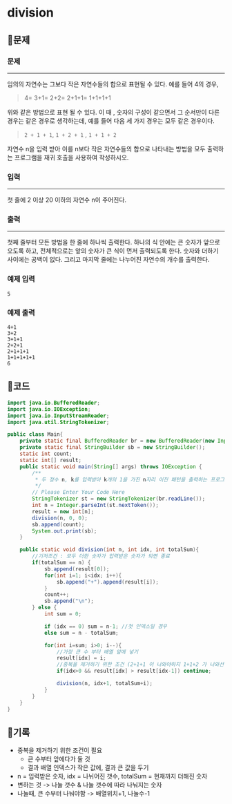 # ****division****

## 📍문제

### **문제**

---

임의의 자연수는 그보다 작은 자연수들의 합으로 표현될 수 있다. 예를 들어 4의 경우,

> 4= 3+1= 2+2= 2+1+1= 1+1+1+1
> 

위와 같은 방법으로 표현 될 수 있다. 이 때 , 숫자의 구성이 같으면서 그 순서만이 다른 경우는 같은 경우로 생각하는데, 예를 들어 다음 세 가지 경우는 모두 같은 경우이다.

> `2 + 1 + 1`, `1 + 2 + 1` , `1 + 1 + 2`
> 

자연수 n을 입력 받아 이를 n보다 작은 자연수들의 합으로 나타내는 방법을 모두 출력하는 프로그램을 재귀 호출을 사용하여 작성하시오.

### **입력**

---

첫 줄에 2 이상 20 이하의 자연수 n이 주어진다.

### **출력**

---

첫째 줄부터 모든 방법을 한 줄에 하나씩 출력한다. 하나의 식 안에는 큰 숫자가 앞으로 오도록 하고, 전체적으로는 앞의 숫자가 큰 식이 먼저 출력되도록 한다. 숫자와 더하기 사이에는 공백이 없다. 그리고 마지막 줄에는 나누어진 자연수의 개수를 출력한다.

### **예제 입력**

```
5

```

### **예제 출력**

```
4+1
3+2
3+1+1
2+2+1
2+1+1+1
1+1+1+1+1
6
```

## 📍코드

```java
import java.io.BufferedReader;
import java.io.IOException;
import java.io.InputStreamReader;
import java.util.StringTokenizer;

public class Main{
    private static final BufferedReader br = new BufferedReader(new InputStreamReader(System.in));
    private static final StringBuilder sb = new StringBuilder();
    static int count;
    static int[] result;
    public static void main(String[] args) throws IOException {
        /**
         * 두 정수 n, k를 입력받아 k개의 1을 가진 n자리 이진 패턴을 출력하는 프로그램을 작성
         */
        // Please Enter Your Code Here
        StringTokenizer st = new StringTokenizer(br.readLine());
        int n = Integer.parseInt(st.nextToken());
        result = new int[n];
        division(n, 0, 0);
        sb.append(count);
        System.out.print(sb);
    }

    public static void division(int n, int idx, int totalSum){
        //기저조건 : 모두 더한 숫자가 입력받은 숫자가 되면 종료
        if(totalSum == n) {
            sb.append(result[0]);
            for(int i=1; i<idx; i++){
                sb.append("+").append(result[i]);
            }
            count++;
            sb.append("\n");
        } else {
            int sum = 0;

            if (idx == 0) sum = n-1; //첫 인덱스일 경우
            else sum = n - totalSum;

            for(int i=sum; i>0; i--){
                //가장 큰 수 부터 배열 앞에 넣기
                result[idx] = i;
                //중복을 제거하기 위한 조건 (2+1+1 이 나와야하지 1+1+2 가 나와선 안 됨)
                if(idx>0 && result[idx] > result[idx-1]) continue;

                division(n, idx+1, totalSum+i);
            }
        }
    }
}
```

## 📍기록

- 중복을 제거하기 위한 조건이 필요
    - 큰 수부터 앞에다가 둘 것
    - 결과 배열 인덱스가 작은 값에, 결과 큰 값을 두기
- n = 입력받은 숫자, idx = 나뉘어진 갯수, totalSum = 현재까지 더해진 숫자
- 변하는 것 -> 나눌 갯수 & 나눌 갯수에 따라 나눠지는 숫자
- 나눌때, 큰 수부터 나눠야함 -> 배열위치+1, 나눌수-1
